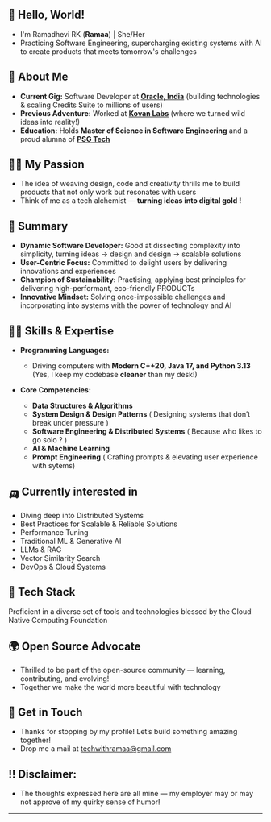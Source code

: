 ## 🐼 Hello, World! 

- I'm Ramadhevi RK (**Ramaa**) | She/Her
- Practicing Software Engineering, supercharging existing systems with AI to create products that meets tomorrow's challenges

## 🥑 About Me

- **Current Gig:** Software Developer at **[Oracle, India](https://oracle.com)** (building technologies & scaling Credits Suite to millions of users)
- **Previous Adventure:** Worked at **[Kovan Labs](https://kovanlabs.com)**  (where we turned wild ideas into reality!)  
- **Education:** Holds **Master of Science in Software Engineering** and a proud alumna of **[PSG Tech](https://www.psgtech.edu/department_page.php)**

## 🏄‍♀️ My Passion

-  The idea of weaving design, code and creativity thrills me to build products that not only work but resonates with users
-  Think of me as a tech alchemist — **turning ideas into digital gold !**

## 🍁 Summary

- **Dynamic Software Developer:** Good at dissecting complexity into simplicity, turning ideas -> design and design -> scalable solutions
- **User-Centric Focus:** Committed to delight users by delivering innovations and experiences
- **Champion of Sustainability:** Practising, applying best principles for delivering high-performant, eco-friendly PRODUCTs
- **Innovative Mindset:** Solving once-impossible challenges and incorporating into systems with the power of technology and AI

## 🍋‍🟩 Skills & Expertise

- **Programming Languages:**  
  - Driving computers with **Modern C++20, Java 17, and Python 3.13** (Yes, I keep my codebase **cleaner** than my desk!)

- **Core Competencies:**  
  - **Data Structures & Algorithms** 
  - **System Design & Design Patterns** ( Designing systems that don’t break under pressure )  
  - **Software Engineering & Distributed Systems** ( Because who likes to go solo ? )  
  - **AI & Machine Learning** 
  - **Prompt Engineering** ( Crafting prompts & elevating user experience with sytems)

## 🛺 Currently interested in

- Diving deep into Distributed Systems
- Best Practices for Scalable & Reliable Solutions
- Performance Tuning
- Traditional ML & Generative AI
- LLMs & RAG  
- Vector Similarity Search 
- DevOps & Cloud Systems

## 🪸 Tech Stack

Proficient in a diverse set of tools and technologies blessed by the Cloud Native Computing Foundation

## 🌍 Open Source Advocate

- Thrilled to be part of the open-source community — learning, contributing, and evolving!
- Together we make the world more beautiful with technology

## 💫 Get in Touch

- Thanks for stopping by my profile! Let’s build something amazing together!
- Drop me a mail at [techwithramaa@gmail.com](mailto:techwithramaa@gmail.com)

## ‼️ **Disclaimer:**  
- The thoughts expressed here are all mine — my employer may or may not approve of my quirky sense of humor!

---


<!---
EngineeringWithRamaa/EngineeringWithRamaa is a ✨ special ✨ repository because its `README.md` (this file) appears on your GitHub profile.
You can click the Preview link to take a look at your changes.
--->
